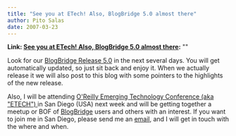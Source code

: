 ```yaml
---
title: "See you at ETech! Also, BlogBridge 5.0 almost there"
author: Pito Salas
date: 2007-03-23
---
```


**Link: [See you at ETech! Also, BlogBridge 5.0 almost there](None):** ""



Look for our [BlogBridge Release 5.0](<http://www.blogbridge.com>) in the next
several days. You will get automatically updated, so just sit back and enjoy
it. When we actually release it we will also post to this blog with some
pointers to the highlights of the new release.

Also, I will be attending [O'Reilly Emerging Technology Conference (aka
"ETECH") ](<http://conferences.oreillynet.com/etech/>) in San Diego (USA) next
week and will be getting together a meetup or BOF of
[BlogBridge](<http://www.blogbridge.com>) users and others with an interest.
If you want to join me in San Diego, please send me an
[email](<mailto:support@blogbridge.com>), and I will get in touch with the
where and when.


